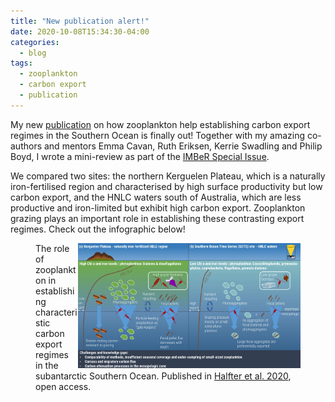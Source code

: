 ```yaml
---
title: "New publication alert!"
date: 2020-10-08T15:34:30-04:00
categories:
  - blog
tags:
  - zooplankton
  - carbon export
  - publication
---
```

My new [publication](https://www.frontiersin.org/articles/10.3389/fmars.2020.567917/full) on how zooplankton help establishing carbon export regimes in the Southern Ocean is finally out! Together with my amazing co-authors and mentors Emma Cavan, Ruth Eriksen, Kerrie Swadling and Philip Boyd, I wrote a mini-review as part of the [IMBeR Special Issue](https://www.frontiersin.org/research-topics/11599/integrated-marine-biosphere-research-ocean-sustainability-under-global-change-for-the-benefit-of-soc#articles). 

We compared two sites: the northern Kerguelen Plateau, which is a naturally iron-fertilised region and characterised by high surface productivity but low carbon export, and the HNLC waters south of Australia, which are less productive and iron-limited but exhibit high carbon export. Zooplankton grazing plays an important role in establishing these contrasting export regimes. Check out the infographic below!

<figure>
   <img src="/assets/images/Infographic_final_version.jpg" style="float: right;" height = "200" alt="">
   <figcaption>The role of zooplankton in establishing characteristic carbon export regimes in the subantarctic Southern Ocean. Published in <a href="https://www.frontiersin.org/articles/10.3389/fmars.2020.567917/full">Halfter et al. 2020</a>, open access.</figcaption>
</figure>
